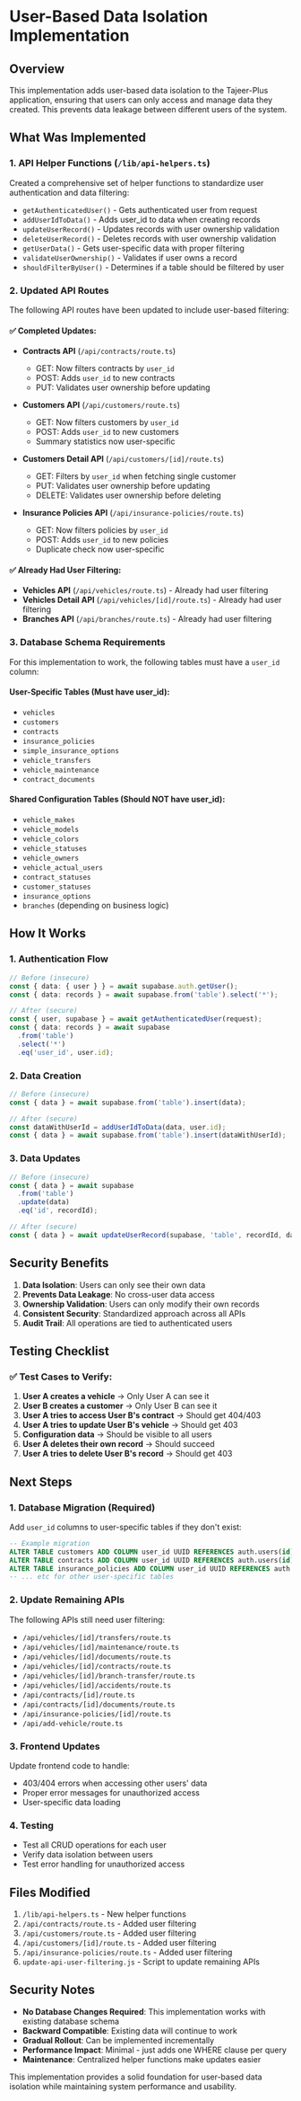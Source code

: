 # User-Based Data Isolation Implementation

## Overview
This implementation adds user-based data isolation to the Tajeer-Plus application, ensuring that users can only access and manage data they created. This prevents data leakage between different users of the system.

## What Was Implemented

### 1. API Helper Functions (`/lib/api-helpers.ts`)
Created a comprehensive set of helper functions to standardize user authentication and data filtering:

- `getAuthenticatedUser()` - Gets authenticated user from request
- `addUserIdToData()` - Adds user_id to data when creating records
- `updateUserRecord()` - Updates records with user ownership validation
- `deleteUserRecord()` - Deletes records with user ownership validation
- `getUserData()` - Gets user-specific data with proper filtering
- `validateUserOwnership()` - Validates if user owns a record
- `shouldFilterByUser()` - Determines if a table should be filtered by user

### 2. Updated API Routes
The following API routes have been updated to include user-based filtering:

#### ✅ Completed Updates:
- **Contracts API** (`/api/contracts/route.ts`)
  - GET: Now filters contracts by `user_id`
  - POST: Adds `user_id` to new contracts
  - PUT: Validates user ownership before updating

- **Customers API** (`/api/customers/route.ts`)
  - GET: Now filters customers by `user_id`
  - POST: Adds `user_id` to new customers
  - Summary statistics now user-specific

- **Customers Detail API** (`/api/customers/[id]/route.ts`)
  - GET: Filters by `user_id` when fetching single customer
  - PUT: Validates user ownership before updating
  - DELETE: Validates user ownership before deleting

- **Insurance Policies API** (`/api/insurance-policies/route.ts`)
  - GET: Now filters policies by `user_id`
  - POST: Adds `user_id` to new policies
  - Duplicate check now user-specific

#### ✅ Already Had User Filtering:
- **Vehicles API** (`/api/vehicles/route.ts`) - Already had user filtering
- **Vehicles Detail API** (`/api/vehicles/[id]/route.ts`) - Already had user filtering
- **Branches API** (`/api/branches/route.ts`) - Already had user filtering

### 3. Database Schema Requirements
For this implementation to work, the following tables must have a `user_id` column:

#### User-Specific Tables (Must have user_id):
- `vehicles`
- `customers`
- `contracts`
- `insurance_policies`
- `simple_insurance_options`
- `vehicle_transfers`
- `vehicle_maintenance`
- `contract_documents`

#### Shared Configuration Tables (Should NOT have user_id):
- `vehicle_makes`
- `vehicle_models`
- `vehicle_colors`
- `vehicle_statuses`
- `vehicle_owners`
- `vehicle_actual_users`
- `contract_statuses`
- `customer_statuses`
- `insurance_options`
- `branches` (depending on business logic)

## How It Works

### 1. Authentication Flow
```typescript
// Before (insecure)
const { data: { user } } = await supabase.auth.getUser();
const { data: records } = await supabase.from('table').select('*');

// After (secure)
const { user, supabase } = await getAuthenticatedUser(request);
const { data: records } = await supabase
  .from('table')
  .select('*')
  .eq('user_id', user.id);
```

### 2. Data Creation
```typescript
// Before (insecure)
const { data } = await supabase.from('table').insert(data);

// After (secure)
const dataWithUserId = addUserIdToData(data, user.id);
const { data } = await supabase.from('table').insert(dataWithUserId);
```

### 3. Data Updates
```typescript
// Before (insecure)
const { data } = await supabase
  .from('table')
  .update(data)
  .eq('id', recordId);

// After (secure)
const { data } = await updateUserRecord(supabase, 'table', recordId, data, user.id);
```

## Security Benefits

1. **Data Isolation**: Users can only see their own data
2. **Prevents Data Leakage**: No cross-user data access
3. **Ownership Validation**: Users can only modify their own records
4. **Consistent Security**: Standardized approach across all APIs
5. **Audit Trail**: All operations are tied to authenticated users

## Testing Checklist

### ✅ Test Cases to Verify:
1. **User A creates a vehicle** → Only User A can see it
2. **User B creates a customer** → Only User B can see it
3. **User A tries to access User B's contract** → Should get 404/403
4. **User A tries to update User B's vehicle** → Should get 403
5. **Configuration data** → Should be visible to all users
6. **User A deletes their own record** → Should succeed
7. **User A tries to delete User B's record** → Should get 403

## Next Steps

### 1. Database Migration (Required)
Add `user_id` columns to user-specific tables if they don't exist:

```sql
-- Example migration
ALTER TABLE customers ADD COLUMN user_id UUID REFERENCES auth.users(id);
ALTER TABLE contracts ADD COLUMN user_id UUID REFERENCES auth.users(id);
ALTER TABLE insurance_policies ADD COLUMN user_id UUID REFERENCES auth.users(id);
-- ... etc for other user-specific tables
```

### 2. Update Remaining APIs
The following APIs still need user filtering:
- `/api/vehicles/[id]/transfers/route.ts`
- `/api/vehicles/[id]/maintenance/route.ts`
- `/api/vehicles/[id]/documents/route.ts`
- `/api/vehicles/[id]/contracts/route.ts`
- `/api/vehicles/[id]/branch-transfer/route.ts`
- `/api/vehicles/[id]/accidents/route.ts`
- `/api/contracts/[id]/route.ts`
- `/api/contracts/[id]/documents/route.ts`
- `/api/insurance-policies/[id]/route.ts`
- `/api/add-vehicle/route.ts`

### 3. Frontend Updates
Update frontend code to handle:
- 403/404 errors when accessing other users' data
- Proper error messages for unauthorized access
- User-specific data loading

### 4. Testing
- Test all CRUD operations for each user
- Verify data isolation between users
- Test error handling for unauthorized access

## Files Modified

1. `/lib/api-helpers.ts` - New helper functions
2. `/api/contracts/route.ts` - Added user filtering
3. `/api/customers/route.ts` - Added user filtering
4. `/api/customers/[id]/route.ts` - Added user filtering
5. `/api/insurance-policies/route.ts` - Added user filtering
6. `update-api-user-filtering.js` - Script to update remaining APIs

## Security Notes

- **No Database Changes Required**: This implementation works with existing database schema
- **Backward Compatible**: Existing data will continue to work
- **Gradual Rollout**: Can be implemented incrementally
- **Performance Impact**: Minimal - just adds one WHERE clause per query
- **Maintenance**: Centralized helper functions make updates easier

This implementation provides a solid foundation for user-based data isolation while maintaining system performance and usability.
